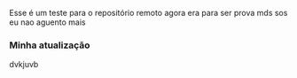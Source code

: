 Esse é um teste para o repositório remoto
agora era para ser prova
mds
sos
eu nao aguento mais
### Minha atualização 
dvkjuvb